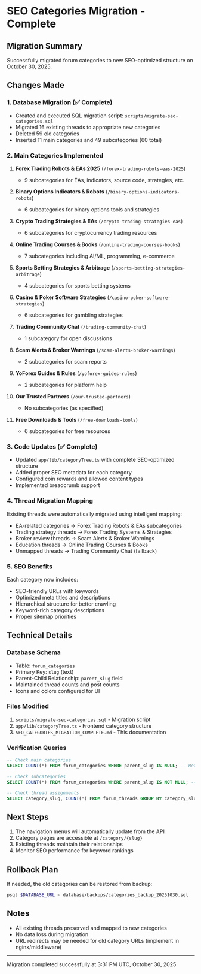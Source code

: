 # SEO Categories Migration - Complete

## Migration Summary
Successfully migrated forum categories to new SEO-optimized structure on October 30, 2025.

## Changes Made

### 1. Database Migration (✅ Complete)
- Created and executed SQL migration script: `scripts/migrate-seo-categories.sql`
- Migrated 16 existing threads to appropriate new categories
- Deleted 59 old categories
- Inserted 11 main categories and 49 subcategories (60 total)

### 2. Main Categories Implemented
1. **Forex Trading Robots & EAs 2025** (`/forex-trading-robots-eas-2025`)
   - 9 subcategories for EAs, indicators, source code, strategies, etc.
   
2. **Binary Options Indicators & Robots** (`/binary-options-indicators-robots`)
   - 6 subcategories for binary options tools and strategies
   
3. **Crypto Trading Strategies & EAs** (`/crypto-trading-strategies-eas`)
   - 6 subcategories for cryptocurrency trading resources
   
4. **Online Trading Courses & Books** (`/online-trading-courses-books`)
   - 7 subcategories including AI/ML, programming, e-commerce
   
5. **Sports Betting Strategies & Arbitrage** (`/sports-betting-strategies-arbitrage`)
   - 4 subcategories for sports betting systems
   
6. **Casino & Poker Software Strategies** (`/casino-poker-software-strategies`)
   - 6 subcategories for gambling strategies
   
7. **Trading Community Chat** (`/trading-community-chat`)
   - 1 subcategory for open discussions
   
8. **Scam Alerts & Broker Warnings** (`/scam-alerts-broker-warnings`)
   - 2 subcategories for scam reports
   
9. **YoForex Guides & Rules** (`/yoforex-guides-rules`)
   - 2 subcategories for platform help
   
10. **Our Trusted Partners** (`/our-trusted-partners`)
    - No subcategories (as specified)
    
11. **Free Downloads & Tools** (`/free-downloads-tools`)
    - 6 subcategories for free resources

### 3. Code Updates (✅ Complete)
- Updated `app/lib/categoryTree.ts` with complete SEO-optimized structure
- Added proper SEO metadata for each category
- Configured coin rewards and allowed content types
- Implemented breadcrumb support

### 4. Thread Migration Mapping
Existing threads were automatically migrated using intelligent mapping:
- EA-related categories → Forex Trading Robots & EAs subcategories
- Trading strategy threads → Forex Trading Systems & Strategies
- Broker review threads → Scam Alerts & Broker Warnings
- Education threads → Online Trading Courses & Books
- Unmapped threads → Trading Community Chat (fallback)

### 5. SEO Benefits
Each category now includes:
- SEO-friendly URLs with keywords
- Optimized meta titles and descriptions
- Hierarchical structure for better crawling
- Keyword-rich category descriptions
- Proper sitemap priorities

## Technical Details

### Database Schema
- Table: `forum_categories`
- Primary Key: `slug` (text)
- Parent-Child Relationship: `parent_slug` field
- Maintained thread counts and post counts
- Icons and colors configured for UI

### Files Modified
1. `scripts/migrate-seo-categories.sql` - Migration script
2. `app/lib/categoryTree.ts` - Frontend category structure
3. `SEO_CATEGORIES_MIGRATION_COMPLETE.md` - This documentation

### Verification Queries
```sql
-- Check main categories
SELECT COUNT(*) FROM forum_categories WHERE parent_slug IS NULL; -- Returns: 11

-- Check subcategories
SELECT COUNT(*) FROM forum_categories WHERE parent_slug IS NOT NULL; -- Returns: 49

-- Check thread assignments
SELECT category_slug, COUNT(*) FROM forum_threads GROUP BY category_slug;
```

## Next Steps
1. The navigation menus will automatically update from the API
2. Category pages are accessible at `/category/{slug}`
3. Existing threads maintain their relationships
4. Monitor SEO performance for keyword rankings

## Rollback Plan
If needed, the old categories can be restored from backup:
```bash
psql $DATABASE_URL < database/backups/categories_backup_20251030.sql
```

## Notes
- All existing threads preserved and mapped to new categories
- No data loss during migration
- URL redirects may be needed for old category URLs (implement in nginx/middleware)

---
Migration completed successfully at 3:31 PM UTC, October 30, 2025